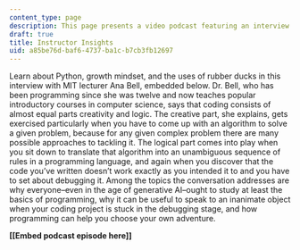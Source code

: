```yaml
---
content_type: page
description: This page presents a video podcast featuring an interview with Dr. Bell.
draft: true
title: Instructor Insights
uid: a85be76d-baf6-4737-ba1c-b7cb3fb12697
---
```

Learn about Python, growth mindset, and the uses of rubber ducks in this interview with MIT lecturer Ana Bell, embedded below. Dr. Bell, who has been programming since she was twelve and now teaches popular introductory courses in computer science, says that coding consists of almost equal parts creativity and logic. The creative part, she explains, gets exercised particularly when you have to come up with an algorithm to solve a given problem, because for any given complex problem there are many possible approaches to tackling it. The logical part comes into play when you sit down to translate that algorithm into an unambiguous sequence of rules in a programming language, and again when you discover that the code you’ve written doesn’t work exactly as you intended it to and you have to set about debugging it. Among the topics the conversation addresses are why everyone–even in the age of generative AI–ought to study at least the basics of programming, why it can be useful to speak to an inanimate object when your coding project is stuck in the debugging stage, and how programming can help you choose your own adventure. 

**\[\[Embed podcast episode here\]\]**